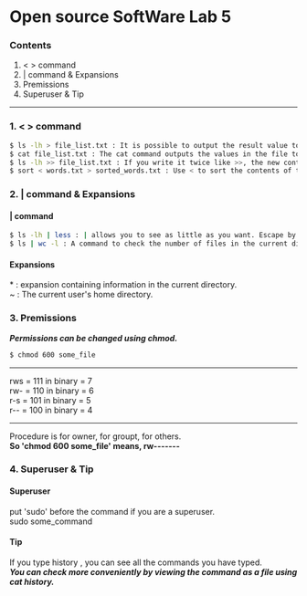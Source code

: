 # Open source SoftWare Lab 5  

### Contents
1. < > command  
2. | command & Expansions  
3. Premissions  
4. Superuser & Tip  

---

### 1. < > command
```sh
$ ls -lh > file_list.txt : It is possible to output the result value to file_list.txt instead of the screen by using >  
$ cat file_list.txt : The cat command outputs the values in the file to the monitor.  
$ ls -lh >> file_list.txt : If you write it twice like >>, the new content is saved after the previous content.  
$ sort < words.txt > sorted_words.txt : Use < to sort the contents of txt and > to save as a different name.  
```


### 2. | command & Expansions 
#### | command
```sh
$ ls -lh | less : | allows you to see as little as you want. Escape by pressing the q button.  
$ ls | wc -l : A command to check the number of files in the current directory.  
```

#### Expansions
\* : expansion containing information in the current directory.  
\~ : The current user's home directory.  



### 3. Premissions
***Permissions can be changed using chmod.***
```sh
$ chmod 600 some_file  
```

---

rws = 111 in binary = 7  
rw- = 110 in binary = 6  
r-s  = 101 in binary = 5  
r--  = 100 in binary = 4  

---

Procedure is for owner, for groupt, for others.  
**So 'chmod 600 some_file' means, rw-------**  



### 4. Superuser & Tip
#### Superuser
put 'sudo' before the command if you are a superuser.  
sudo some_command  

#### Tip
If you type history , you can see all the commands you have typed.  
***You can check more conveniently by viewing the command as a file using cat history.***
